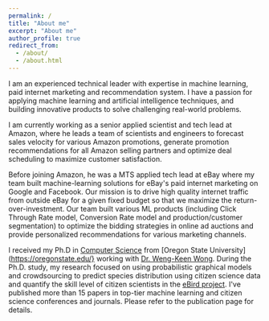 ```yaml
---
permalink: /
title: "About me"
excerpt: "About me"
author_profile: true
redirect_from:
  - /about/
  - /about.html
---
```


I am an experienced technical leader with expertise in machine learning, paid internet marketing and recommendation system. I have a passion for applying machine learning and artificial intelligence techniques, and building innovative products to solve challenging real-world problems.

I am currently working as a senior applied scientist and tech lead at Amazon, where he leads a team of scientists and engineers to forecast sales velocity for various Amazon promotions, generate promotion recommendations for all Amazon selling partners and optimize deal scheduling to maximize customer satisfaction.

Before joining Amazon, he was a MTS applied tech lead at eBay where my team built machine-learning solutions for eBay's paid internet marketing on Google and Facebook. Our mission is to drive high quality internet traffic from outside eBay for a given fixed budget so that we maximize the return-over-investment. Our team built various ML products (including Click Through Rate model, Conversion Rate model and production/customer segmentation) to optimize the bidding strategies in online ad auctions and provide personalized recommendations for various marketing channels.

I received my Ph.D in [Computer Science](http://eecs.oregonstate.edu/) from [Oregon State University](https://oregonstate.edu/} working with [Dr. Weng-Keen Wong](http://web.engr.oregonstate.edu/~wongwe/). During the Ph.D. study, my research focused on using probabilistic graphical models and crowdsourcing to predict species distribution using citizen science data and quantify the skill level of citizen scientists in the [eBird project](https://ebird.org/home). I've published more than 15 papers in top-tier machine learning and citizen science conferences and journals. Please refer to the publication page for details. 
